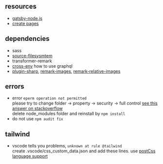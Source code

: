 
## resources
 - [gatsby-node.js](https://www.gatsbyjs.com/docs/reference/config-files/gatsby-node/)
 - [create pages](https://www.gatsbyjs.com/docs/creating-and-modifying-pages/)

## dependencies
 - sass
 - [source-filesysmtem](https://www.gatsbyjs.com/plugins/gatsby-source-filesystem/?=gatsby-source-)
 - transformer-remark
 - [cross-env](https://www.gatsbyjs.com/docs/using-graphql-playground/)
    how to use graphql
 - [plugin-sharp](https://www.gatsbyjs.com/plugins/gatsby-plugin-sharp/?=sharp), [remark-images](https://www.gatsbyjs.com/plugins/gatsby-remark-images/?=remark-image), [remark-relative-images](https://www.gatsbyjs.com/plugins/gatsby-remark-relative-images/?=remark-relative)

## errors
 - error ```eperm operation not permitted```  
   please try to change folder -> property -> security -> full control
   [see this answer on stackoverflow](https://stackoverflow.com/questions/34600932/npm-eperm-operation-not-permitted-on-windows)  
   delete node_modules folder and reinstall by `npm install`  
 - do not use ```npm audit fix```
   
## tailwind
 - vscode tells you problems,
 ```unknown at rule @tailwind```  
 create .vscode/css_custom_data.json and add these lines.
 use [postCss language support](https://marketplace.visualstudio.com/items?itemName=csstools.postcss)
